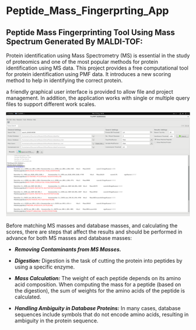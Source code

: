 # Peptide_Mass_Fingerprting_App


## Peptide Mass Fingerprinting Tool Using Mass Spectrum Generated By MALDI-TOF:

Protein identification using Mass Spectrometry (MS) is essential in the study of proteomics and one of the most popular methods for protein identification using MS data. This project provides a free computational tool for protein identification using PMF data. It introduces a new scoring method to
help in identifying the correct protein. 

a friendly graphical user interface is provided to allow file and project management. In addition, the application works with single or multiple query files to support different work scales.


![PMF_App interface](images/interface.png)


Before matching MS masses and database masses, and calculating the scores, there are steps that affect the results and should be performed in advance for both MS masses and database masses:

- ***Removing Contaminants from MS Masses.***
- ***Digestion:*** Digestion is the task of cutting the protein into peptides by using a specific enzyme.

- ***Mass Calculation:*** The weight of each peptide depends on its amino acid composition. When computing the mass for a peptide (based on the digestion), the sum of weights for the amino acids of the peptide is calculated.

- ***Handling Ambiguity in Database Proteins:*** In many cases, database sequences include symbols that do not encode amino acids, resulting in ambiguity in the protein sequence.

